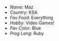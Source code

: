 - _Name:_ Maz
- _Country:_ KSA
- _Fav Food:_ Everything
- _Hobby:_ Video Games!
- _Fav Color:_ Blue
- _Prog Lang:_ Ruby
